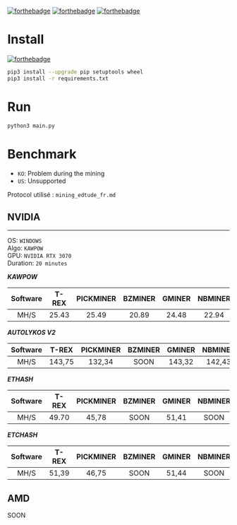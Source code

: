 [![forthebadge](https://forthebadge.com/images/badges/built-by-developers.svg)](https://forthebadge.com)
[![forthebadge](https://forthebadge.com/images/badges/built-with-love.svg)](https://forthebadge.com)
[![forthebadge](https://forthebadge.com/images/badges/made-with-python.svg)](https://forthebadge.com)

# Install
[![forthebadge](https://forthebadge.com/images/badges/works-on-my-machine.svg)](https://forthebadge.com)
```sh
pip3 install --upgrade pip setuptools wheel
pip3 install -r requirements.txt
```

# Run
```sh
python3 main.py
```

# Benchmark
* `KO`: Problem during the mining
* `US`: Unsupported

Protocol utilisé : `mining_edtude_fr.md`

## NVIDIA
---
OS: `WINDOWS`<br>
Algo: `KAWPOW`<br>
GPU: `NVIDIA RTX 3070`<br>
Duration: `20 minutes`<br>

___KAWPOW___

| Software | T-REX | PICKMINER | BZMINER | GMINER | NBMINER | SRBMINER |
|:--------:|:-----:|:---------:|:-------:|:------:|:-------:|:--------:|
|   MH/S   | 25.43 |   25.49   |  20.89  | 24.48  |  22.94  |    22    |


___AUTOLYKOS V2___

| Software | T-REX  | PICKMINER | BZMINER | GMINER | NBMINER | SRBMINER |
|:--------:|:------:|:---------:|:-------:|:------:|:-------:|:--------:|
|   MH/S   | 143,75 |  132,34   |  SOON   | 143,32 | 142,43  |  65,74   |


___ETHASH___

| Software | T-REX | PICKMINER | BZMINER | GMINER | NBMINER | SRBMINER |
|:--------:|:-----:|:---------:|:-------:|:------:|:-------:|:--------:|
|   MH/S   | 49.70 |   45,78   |  SOON   | 51,41  |  SOON   |   SOON   |


___ETCHASH___

| Software | T-REX | PICKMINER | BZMINER | GMINER | NBMINER | SRBMINER | ETCMINER |
|:--------:|:-----:|:---------:|:-------:|:------:|:-------:|:--------:|:--------:|
|   MH/S   | 51,39 |   46,75   |  SOON   | 51,44  |  SOON   |   SOON   |  49,67   | 

## AMD
SOON